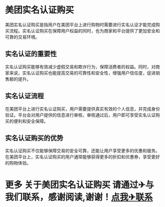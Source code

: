 # 美团实名认证购买

美团实名认证购买是指用户在美团平台上进行购物时需要进行实名认证才能完成购买流程。实名认证购买在保障用户权益的同时，也为商家和平台提供了更加安全和可靠的交易环境。

## 实名认证的重要性

实名认证购买能够有效减少虚假交易和欺诈行为，保障消费者的权益。同时，对商家来说，实名认证购买也能提高交易的可靠性和安全性，增强用户信任度，促进销售额的提升。

## 实名认证流程

在美团平台上进行实名认证购买，用户需要提供真实有效的个人信息，并完成身份验证。平台会对用户提供的信息进行审核，审核通过后，用户即可享受实名认证购买的便利和安全保障。

## 实名认证购买的优势

实名认证购买不仅能够保障交易的安全可靠，还能让用户享受更多的优惠和服务。在美团平台上，实名认证购买的用户通常能够获得更多的折扣和优惠券，享受更好的购物体验。

# 更多 关于美团实名认证购买 请通过✈与我们联系，感谢阅读,谢谢！[点我✈联系](https://add.k02.cc)